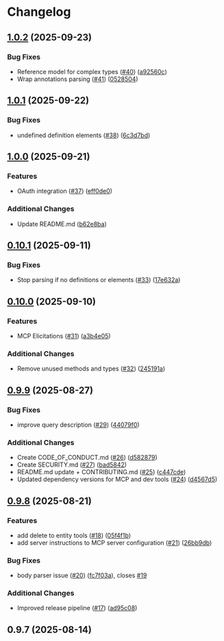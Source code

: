 # Changelog

## [1.0.2](https://github.com/gavdilabs/cap-mcp-plugin/compare/1.0.1...1.0.2) (2025-09-23)

### Bug Fixes

* Reference model for complex types ([#40](https://github.com/gavdilabs/cap-mcp-plugin/issues/40)) ([a92560c](https://github.com/gavdilabs/cap-mcp-plugin/commit/a92560c6a6a2920e72f60785142b9715716b1c27))
* Wrap annotations parsing ([#41](https://github.com/gavdilabs/cap-mcp-plugin/issues/41)) ([0528504](https://github.com/gavdilabs/cap-mcp-plugin/commit/0528504ec41814168121f7831fe82c0bd4783b21))

## [1.0.1](https://github.com/gavdilabs/cap-mcp-plugin/compare/1.0.0...1.0.1) (2025-09-22)

### Bug Fixes

* undefined definition elements ([#38](https://github.com/gavdilabs/cap-mcp-plugin/issues/38)) ([6c3d7bd](https://github.com/gavdilabs/cap-mcp-plugin/commit/6c3d7bd2cc80435787ada529e0257fd8332b9532))

## [1.0.0](https://github.com/gavdilabs/cap-mcp-plugin/compare/0.10.1...1.0.0) (2025-09-21)

### Features

* OAuth integration ([#37](https://github.com/gavdilabs/cap-mcp-plugin/issues/37)) ([eff0de0](https://github.com/gavdilabs/cap-mcp-plugin/commit/eff0de095ab0b35c3feb32505d830509cb39cc9e))

### Additional Changes

* Update README.md ([b62e8ba](https://github.com/gavdilabs/cap-mcp-plugin/commit/b62e8ba1655e282b32ffbe634f23f68d21e9e11d))

## [0.10.1](https://github.com/gavdilabs/cap-mcp-plugin/compare/0.10.0...0.10.1) (2025-09-11)

### Bug Fixes

* Stop parsing if no definitions or elements ([#33](https://github.com/gavdilabs/cap-mcp-plugin/issues/33)) ([17e632a](https://github.com/gavdilabs/cap-mcp-plugin/commit/17e632a7826cb62b57f259d9aeddd4cb0522dec9))

## [0.10.0](https://github.com/gavdilabs/cap-mcp-plugin/compare/0.9.9...0.10.0) (2025-09-10)

### Features

* MCP Elicitations ([#31](https://github.com/gavdilabs/cap-mcp-plugin/issues/31)) ([a3b4e05](https://github.com/gavdilabs/cap-mcp-plugin/commit/a3b4e0575586eefc02a3312de231d4cc847a3b2b))

### Additional Changes

* Remove unused methods and types ([#32](https://github.com/gavdilabs/cap-mcp-plugin/issues/32)) ([245191a](https://github.com/gavdilabs/cap-mcp-plugin/commit/245191ad7c4dc7c46e8ba3fdad72a2d8e6a21e54))

## [0.9.9](https://github.com/gavdilabs/cap-mcp-plugin/compare/0.9.8...0.9.9) (2025-08-27)

### Bug Fixes

* improve query description ([#29](https://github.com/gavdilabs/cap-mcp-plugin/issues/29)) ([44079f0](https://github.com/gavdilabs/cap-mcp-plugin/commit/44079f041fa103741966821200519dc57258930b))

### Additional Changes

* Create CODE_OF_CONDUCT.md ([#26](https://github.com/gavdilabs/cap-mcp-plugin/issues/26)) ([d582879](https://github.com/gavdilabs/cap-mcp-plugin/commit/d5828792b0462d8f34b5ca50c0c70cecd435aff8))
* Create SECURITY.md ([#27](https://github.com/gavdilabs/cap-mcp-plugin/issues/27)) ([bad5842](https://github.com/gavdilabs/cap-mcp-plugin/commit/bad58427fb45521e4b7759e20c97e4f41e62ce7a))
* README.md update + CONTRIBUTING.md  ([#25](https://github.com/gavdilabs/cap-mcp-plugin/issues/25)) ([c447cde](https://github.com/gavdilabs/cap-mcp-plugin/commit/c447cde9aa73ead2b4fdf38da49c9bbb4f79efb7))
* Updated dependency versions for MCP and dev tools ([#24](https://github.com/gavdilabs/cap-mcp-plugin/issues/24)) ([d4567d5](https://github.com/gavdilabs/cap-mcp-plugin/commit/d4567d5bb15ef312760ce3acfacca4aef05d915c))

## [0.9.8](https://github.com/gavdilabs/cap-mcp-plugin/compare/0.9.7...0.9.8) (2025-08-21)

### Features

* add delete to entity tools ([#18](https://github.com/gavdilabs/cap-mcp-plugin/issues/18)) ([05f4f1b](https://github.com/gavdilabs/cap-mcp-plugin/commit/05f4f1b64b66f923eb7020924d056efe17ebaeb6))
* add server instructions to MCP server configuration ([#21](https://github.com/gavdilabs/cap-mcp-plugin/issues/21)) ([26bb9db](https://github.com/gavdilabs/cap-mcp-plugin/commit/26bb9db553f28cbe75fabc8d6baa7defbe6501f8))

### Bug Fixes

* body parser issue ([#20](https://github.com/gavdilabs/cap-mcp-plugin/issues/20)) ([fc7f03a](https://github.com/gavdilabs/cap-mcp-plugin/commit/fc7f03a5a9c7ccab0d553228ed432d10410912fc)), closes [#19](https://github.com/gavdilabs/cap-mcp-plugin/issues/19)

### Additional Changes

* Improved release pipeline ([#17](https://github.com/gavdilabs/cap-mcp-plugin/issues/17)) ([ad95c08](https://github.com/gavdilabs/cap-mcp-plugin/commit/ad95c08041aa8770fbbec0791a453e1436cb810c))

## 0.9.7 (2025-08-14)
